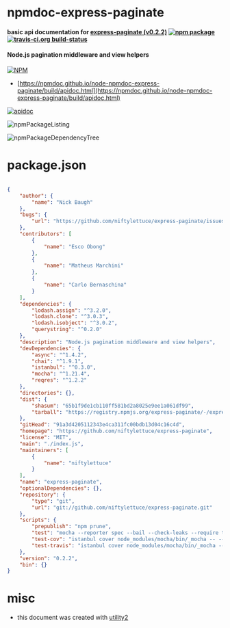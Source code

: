 # npmdoc-express-paginate

#### basic api documentation for  [express-paginate (v0.2.2)](https://github.com/niftylettuce/express-paginate)  [![npm package](https://img.shields.io/npm/v/npmdoc-express-paginate.svg?style=flat-square)](https://www.npmjs.org/package/npmdoc-express-paginate) [![travis-ci.org build-status](https://api.travis-ci.org/npmdoc/node-npmdoc-express-paginate.svg)](https://travis-ci.org/npmdoc/node-npmdoc-express-paginate)

#### Node.js pagination middleware and view helpers

[![NPM](https://nodei.co/npm/express-paginate.png?downloads=true&downloadRank=true&stars=true)](https://www.npmjs.com/package/express-paginate)

- [https://npmdoc.github.io/node-npmdoc-express-paginate/build/apidoc.html](https://npmdoc.github.io/node-npmdoc-express-paginate/build/apidoc.html)

[![apidoc](https://npmdoc.github.io/node-npmdoc-express-paginate/build/screenCapture.buildCi.browser.%252Ftmp%252Fbuild%252Fapidoc.html.png)](https://npmdoc.github.io/node-npmdoc-express-paginate/build/apidoc.html)

![npmPackageListing](https://npmdoc.github.io/node-npmdoc-express-paginate/build/screenCapture.npmPackageListing.svg)

![npmPackageDependencyTree](https://npmdoc.github.io/node-npmdoc-express-paginate/build/screenCapture.npmPackageDependencyTree.svg)



# package.json

```json

{
    "author": {
        "name": "Nick Baugh"
    },
    "bugs": {
        "url": "https://github.com/niftylettuce/express-paginate/issues"
    },
    "contributors": [
        {
            "name": "Esco Obong"
        },
        {
            "name": "Matheus Marchini"
        },
        {
            "name": "Carlo Bernaschina"
        }
    ],
    "dependencies": {
        "lodash.assign": "^3.2.0",
        "lodash.clone": "^3.0.3",
        "lodash.isobject": "^3.0.2",
        "querystring": "^0.2.0"
    },
    "description": "Node.js pagination middleware and view helpers",
    "devDependencies": {
        "async": "^1.4.2",
        "chai": "^1.9.1",
        "istanbul": "^0.3.0",
        "mocha": "^1.21.4",
        "reqres": "^1.2.2"
    },
    "directories": {},
    "dist": {
        "shasum": "65b1f9de1cb110ff581bd2a8025e9ee1a061df99",
        "tarball": "https://registry.npmjs.org/express-paginate/-/express-paginate-0.2.2.tgz"
    },
    "gitHead": "91a3d4205112343e4ca311fc00bdb13d04c16c4d",
    "homepage": "https://github.com/niftylettuce/express-paginate",
    "license": "MIT",
    "main": "./index.js",
    "maintainers": [
        {
            "name": "niftylettuce"
        }
    ],
    "name": "express-paginate",
    "optionalDependencies": {},
    "repository": {
        "type": "git",
        "url": "git://github.com/niftylettuce/express-paginate.git"
    },
    "scripts": {
        "prepublish": "npm prune",
        "test": "mocha --reporter spec --bail --check-leaks --require test/support/should test/",
        "test-cov": "istanbul cover node_modules/mocha/bin/_mocha -- --reporter dot --check-leaks --require test/support/should  test/",
        "test-travis": "istanbul cover node_modules/mocha/bin/_mocha --report lcovonly -- --reporter spec --check-leaks --require test/support/should test/"
    },
    "version": "0.2.2",
    "bin": {}
}
```



# misc
- this document was created with [utility2](https://github.com/kaizhu256/node-utility2)
